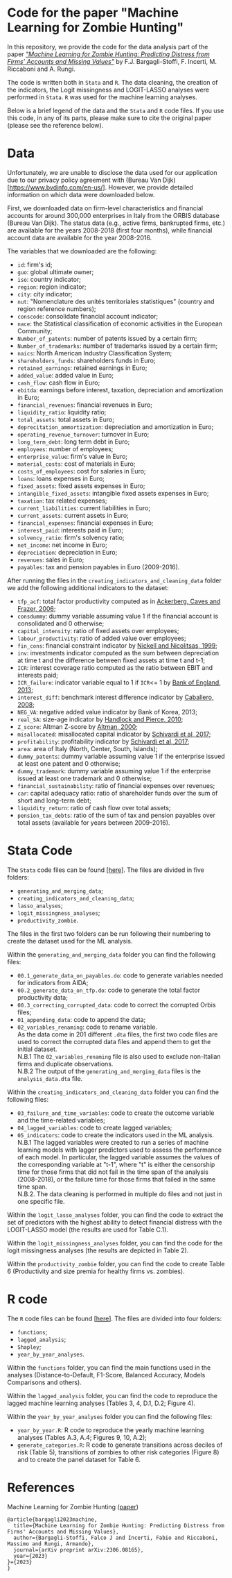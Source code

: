 # Code for the paper "Machine Learning for Zombie Hunting"

In this repository, we provide the code for the data analysis part of the paper [_"Machine Learning for Zombie Hunting:
Predicting Distress from Firms’ Accounts and Missing Values"_](https://arxiv.org/pdf/2306.08165.pdf) by F.J. Bargagli-Stoffi, F. Incerti, M. Riccaboni and A. Rungi. <br />

The code is written both in <tt>`Stata`</tt> and <tt>`R`</tt>. The data cleaning, the creation of the indicators, the Logit missingness and LOGIT-LASSO analyses were performed in <tt>`Stata`</tt>. <tt>`R`</tt> was used for the machine learning analyses.

Below is a brief legend of the data and the <tt>`Stata`</tt> and <tt>`R`</tt> code files. If you use this code, in any of its parts, please make sure to cite the original paper (please see the reference below).

# Data

Unfortunately, we are unable to disclose the data used for our application due to our privacy policy agreement with (Bureau Van Dijk)[https://www.bvdinfo.com/en-us/]. However, we provide detailed information on which data were downloaded below.

First, we downloaded data on firm-level characteristics and financial accounts for around 300,000 enterprises in Italy from the ORBIS database (Bureau Van Dijk). The status data (e.g., active firms, bankrupted firms, etc.) are available for the years 2008-2018 (first four months), while financial account data are available for the year 2008-2016.

The variables that we downloaded are the following: 

* <tt>`id`</tt>: firm's id;
* <tt>`guo`</tt>: global ultimate owner;
* <tt>`iso`</tt>: country indicator;
* <tt>`region`</tt>: region indicator;
* <tt>`city`</tt>: city indicator;
* <tt>`nut`</tt>: "Nomenclature des unités territoriales statistiques" (country and region reference numbers);
* <tt>`conscode`</tt>: consolidate financial account indicator;
* <tt>`nace`</tt>: the Statistical classification of economic activities in the European Community;
* <tt>`Number_of_patents`</tt>: number of patents issued by a certain firm;
* <tt>`Number_of_trademarks`</tt>: number of trademarks issued by a certain firm;
* <tt>`naics`</tt>: North American Industry Classification System;
* <tt>`shareholders_funds`</tt>: shareholders funds in Euro;
* <tt>`retained_earnings`</tt>: retained earnings in Euro;
* <tt>`added_value`</tt>: added value in Euro;
* <tt>`cash_flow`</tt>: cash flow in Euro;
* <tt>`ebitda`</tt>: earnings before interest, taxation, depreciation and amortization in Euro;
* <tt>`financial_revenues`</tt>: financial revenues in Euro;
* <tt>`liquidity_ratio`</tt>: liquidity ratio;
* <tt>`total_assets`</tt>: total assets in Euro;
* <tt>`deprecitation_ammortization`</tt>: depreciation and amortization in Euro;
* <tt>`operating_revenue_turnover`</tt>: turnover in Euro;
* <tt>`long_term_debt`</tt>: long term debt in Euro;
* <tt>`employees`</tt>: number of employees;
* <tt>`enterprise_value`</tt>: firm's value in Euro;
* <tt>`material_costs`</tt>: cost of materials in Euro;
* <tt>`costs_of_employees`</tt>: cost for salaries in Euro;
* <tt>`loans`</tt>: loans expenses in Euro;
* <tt>`fixed_assets`</tt>: fixed assets expenses in Euro;
* <tt>`intangible_fixed_assets`</tt>: intangible fixed assets expenses in Euro; 
* <tt>`taxation`</tt>: tax related expenses;
* <tt>`current_liabilities`</tt>: current liabilities in Euro;
* <tt>`current_assets`</tt>: current assets in Euro;
* <tt>`financial_expenses`</tt>: financial expenses in Euro;
* <tt>`interest_paid`</tt>: interests paid in Euro;
* <tt>`solvency_ratio`</tt>: firm's solvency ratio;
* <tt>`net_income`</tt>: net income in Euro;
* <tt>`depreciation`</tt>: depreciation in Euro;
* <tt>`revenues`</tt>: sales in Euro;
* <tt>`payables`</tt>: tax and pension payables in Euro (2009-2016).

After running the files in the <tt>`creating_indicators_and_cleaning_data`</tt> folder we add the following additional indicators to the dataset:
* <tt>`tfp_acf`</tt>: total factor productivity computed as in [Ackerberg, Caves and Frazer, 2006](https://mpra.ub.uni-muenchen.de/38349/);
* <tt>`consdummy`</tt>: dummy variable assuming value 1 if the financial account is consolidated and 0 otherwise;
* <tt>`capital_intensity`</tt>: ratio of fixed assets over employees;
* <tt>`labour_productivity`</tt>: ratio of added value over employees;
* <tt>`fin_cons`</tt>: financial constraint indicator by [Nickell and Nicolitsas, 1999](https://econpapers.repec.org/article/eeeeecrev/v_3a43_3ay_3a1999_3ai_3a8_3ap_3a1435-1456.html);
* <tt>`inv`</tt>: investments indicator computed as the sum between depreciation at time t and the difference between fixed assets at time t and t-1;
* <tt>`ICR`</tt>: interest coverage ratio computed as the ratio between EBIT and interests paid;
* <tt>`ICR_failure`</tt>: indicator variable equal to 1 if <tt>`ICR`</tt><= 1 by [Bank of England, 2013](https://www.bankofengland.co.uk/inflation-report/2013/august-2013);
* <tt>`interest_diff`</tt>: benchmark interest difference indicator by [Caballero, 2008](https://www.aeaweb.org/articles?id=10.1257/aer.98.5.1943);
* <tt>`NEG_VA`</tt>: negative added value indicator by Bank of Korea, 2013;
* <tt>`real_SA`</tt>: size-age indicator by [Handlock and Pierce, 2010](https://academic.oup.com/rfs/article-abstract/23/5/1909/1602852?redirectedFrom=PDF); 
* <tt>`Z_score`</tt>: Altman Z-score by [Altman, 2000](http://pages.stern.nyu.edu/~ealtman/Zscores.pdf);
* <tt>`misallocated`</tt>: misallocated capital indicator by [Schivardi et al, 2017](https://www.bis.org/publ/work669.pdf);
* <tt>`profitability`</tt>: profitability indicator by [Schivardi et al, 2017](https://www.bis.org/publ/work669.pdf);
* <tt>`area`</tt>: area of Italy (North, Center, South, Islands);
* <tt>`dummy_patents`</tt>: dummy variable assuming value 1 if the enterprise issued at least one patent and 0 otherwise;
* <tt>`dummy_trademark`</tt>: dummy variable assuming value 1 if the enterprise issued at least one trademark and 0 otherwise;
* <tt>`financial_sustainability`</tt>: ratio of financial expenses over revenues;
* <tt>`car`</tt>: capital adequacy ratio: ratio of shareholder funds over the sum of short and long-term debt;
* <tt>`liquidity_return`</tt>: ratio of cash flow over total assets;
* <tt>`pension_tax_debts`</tt>: ratio of the sum of tax and pension payables over total assets (available for years between 2009-2016).

# Stata Code

The <tt>`Stata`</tt> code files can be found </b>[<a href="https://github.com/barstoff/ml-zombie-hunting/tree/master/Stata_code">here</a>]. The files are divided in five folders:
* <tt>`generating_and_merging_data`</tt>;
* <tt>`creating_indicators_and_cleaning_data`</tt>;
* <tt>`lasso_analyses`</tt>;
* <tt>`logit_missingness_analyses`</tt>;
* <tt>`productivity_zombie`</tt>.

The files in the first two folders can be run following their numbering to create the dataset used for the ML analysis.

Within the <tt>`generating_and_merging_data`</tt> folder you can find the following files:
* <tt>`00.1_generate_data_on_payables.do`</tt>: code to generate variables needed for indicators from AIDA;
* <tt>`00.2_generate_data_on_tfp.do`</tt>: code to generate the total factor productivity data;
* <tt>`00.3_correcting_corrupted_data`</tt>: code to correct the corrupted Orbis files;
* <tt>`01_appending_data`</tt>: code to append the data;
* <tt>`02_variables_renaming`</tt>: code to rename variable. <br />
As the data come in 201 different <tt>`.dta`</tt> files, the first two code files are used to correct the corrupted data files and append them to get the initial dataset.  <br />
N.B.1 The <tt>`02_variables_renaming`</tt> file is also used to exclude non-Italian firms and duplicate observations.  <br />
N.B.2 The output of the <tt>`generating_and_merging_data`</tt> files is the <tt>`analysis_data.dta`</tt> file.

Within the <tt>`creating_indicators_and_cleaning_data`</tt> folder you can find the following files:
* <tt>`03_failure_and_time_variables`</tt>: code to create the outcome variable and the time-related variables;
* <tt>`04_lagged_variables`</tt>: code to create lagged variables;
* <tt>`05_indicators`</tt>: code to create the indicators used in the ML analysis. <br />
N.B.1 The lagged variables were created to run a series of machine learning models with lagger predictors used to assess the performance of each model. In particular, the lagged variable assumes the values of the corresponding variable at "t-1", where "t" is either the censorship time for those firms that did not fail in the time span of the analysis (2008-2018), or the failure time for those firms that failed in the same time span. <br />
N.B.2. The data cleaning is performed in multiple do files and not just in one specific file.

Within the <tt>`logit_lasso_analyses`</tt> folder, you can find the code to extract the set of predictors with the highest ability to detect financial distress with the LOGIT-LASSO model (the results are used for Table C.1).

Within the <tt>`logit_missingness_analyses`</tt> folder, you can find the code for the logit missingness analyses (the results are depicted in Table 2).

Within the <tt>`productivity_zombie`</tt> folder, you can find the code to create Table 6 (Productivity and size premia for healthy firms vs. zombies).


# R code

The <tt>`R`</tt> code files can be found </b> [<a href="https://github.com/barstoff/ml-zombie-hunting/tree/master/R_code">here</a>]. The files are divided into four folders:
* <tt>`functions`</tt>;
* <tt>`lagged_analysis`</tt>;
* <tt>`Shapley`</tt>;
* <tt>`year_by_year_analyses`</tt>.

Within the <tt>`functions`</tt> folder, you can find the main functions used in the analyses (Distance-to-Default, F1-Score, Balanced Accuracy, Models Comparisons and others).

Within the <tt>`lagged_analysis`</tt> folder, you can find the code to reproduce the lagged machine learning analyses (Tables 3, 4, D.1, D.2; Figure 4).

Within the <tt>`year_by_year_analyses`</tt> folder you can find the following files:
* <tt>`year_by_year.R`</tt>: R code to reproduce the yearly machine learning analyses (Tables A.3, A.4; Figures 9, 10, A.2);
* <tt>`generate_categories.R`</tt>: R code to generate transitions across deciles of risk (Table 5), transitions of zombies to other risk categories (Figure 8) and to create the panel dataset for Table 6.
 

# References

Machine Learning for Zombie Hunting ([paper](https://arxiv.org/abs/2306.08165))
```
@article{bargagli2023machine,
  title={Machine Learning for Zombie Hunting: Predicting Distress from Firms' Accounts and Missing Values},
  author={Bargagli-Stoffi, Falco J and Incerti, Fabio and Riccaboni, Massimo and Rungi, Armando},
  journal={arXiv preprint arXiv:2306.08165},
  year={2023}
}={2023}
}
```



